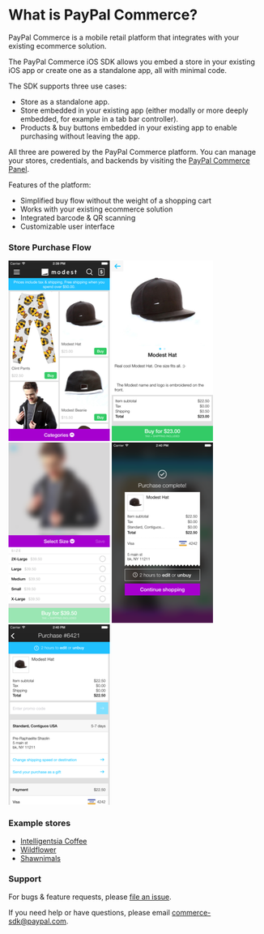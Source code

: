 # What is PayPal Commerce?

PayPal Commerce is a mobile retail platform that integrates with your existing ecommerce solution.

The PayPal Commerce iOS SDK allows you embed a store in your existing iOS app or create one as a standalone app, all with minimal code.

The SDK supports three use cases:
- Store as a standalone app.
- Store embedded in your existing app (either modally or more deeply embedded, for example in a tab bar controller).
- Products & buy buttons embedded in your existing app to enable purchasing without leaving the app.

All three are powered by the PayPal Commerce platform. You can manage your stores, credentials, and backends by visiting the [PayPal Commerce Panel](https://commerce.paypal.com/).

Features of the platform:
- Simplified buy flow without the weight of a shopping cart
- Works with your existing ecommerce solution
- Integrated barcode & QR scanning
- Customizable user interface

### Store Purchase Flow
[![Products](../screenshots/thumbs/products.png)](../screenshots/products.png?raw=true)
[![Product Detail](../screenshots/thumbs/product_detail.png)](../screenshots/product_detail.png?raw=true)
[![Product Features](../screenshots/thumbs/product_features.png)](../screenshots/product_features.png?raw=true)
[![Purchase Confirmation](../screenshots/thumbs/purchase_confirmation.png)](../screenshots/purchase_confirmation.png?raw=true)
[![Receipt](../screenshots/thumbs/receipt.png)](../screenshots/receipt.png?raw=true)



### Example stores
- [Intelligentsia Coffee](https://itunes.apple.com/us/app/intelligentsia-coffee/id404497566?mt=8)
- [Wildflower](https://itunes.apple.com/us/app/wildflower-cases-share-wildflowerlove/id719701540?mt=8)
- [Shawnimals](https://itunes.apple.com/us/app/shawnimals-shop/id842751231?mt=8)

### Support
For bugs & feature requests, please [file an issue](https://github.com/braintree/paypal-commerce-ios/issues).

If you need help or have questions, please email [commerce-sdk@paypal.com](mailto:commerce-sdk@paypal.com).
